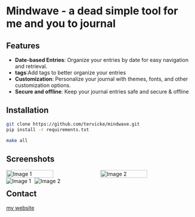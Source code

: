 # Mindwave - a dead simple tool for me and you to journal 
## Features
- **Date-based Entries**: Organize your entries by date for easy navigation and retrieval.
- **tags**:Add tags to better organize your entries 
- **Customization**: Personalize your journal with themes, fonts, and other customization options.
- **Secure and offline**: Keep your journal entries safe and secure & offline

## Installation

```bash
git clone https://github.com/tervicke/mindwave.git
pip install -r requirements.txt

make all
```

## Screenshots
<div style="display: flex;">
  <img src="dark_green_windows.png" alt="Image 1" style="width: 50%;">
  <img src="white_blue_windows.png" alt="Image 2 " style="width: 50%;">
</div>
 
<img  alt="Image 1" style="float: left; margin-right: 10px;">
<img alt="Image 2" style="float: left;">

## Contact
[my website](tervicke.netlify.app)
